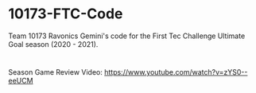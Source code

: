# 10173-FTC-Code

Team 10173 Ravonics Gemini's code for the First Tec Challenge Ultimate Goal season (2020 - 2021).
#
Season Game Review Video:  https://www.youtube.com/watch?v=zYS0--eeUCM
